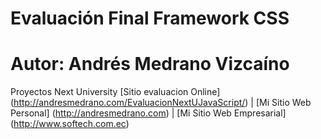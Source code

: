 # Evaluación Final Framework CSS 
# Autor: Andrés Medrano Vizcaíno
Proyectos Next University
[Sitio evaluacion Online] (http://andresmedrano.com/EvaluacionNextUJavaScript/) |
[Mi Sitio Web Personal] (http://andresmedrano.com) |
[Mi Sitio Web Empresarial] (http://www.softech.com.ec)
